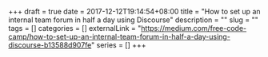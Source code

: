 +++ 
draft = true
date = 2017-12-12T19:14:54+08:00
title = "How to set up an internal team forum in half a day using Discourse"
description = ""
slug = "" 
tags = []
categories = []
externalLink = "https://medium.com/free-code-camp/how-to-set-up-an-internal-team-forum-in-half-a-day-using-discourse-b13588d907fe"
series = []
+++
